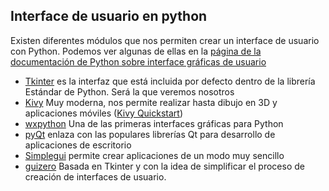 ## Interface de usuario en python

Existen diferentes módulos que nos permiten crear un interface de usuario con Python. Podemos ver algunas de ellas en la [página de la documentación de Python sobre interface gráficas de usuario](https://wiki.python.org/moin/GuiProgramming)


* [Tkinter](https://wiki.python.org/moin/TkInter) es la interfaz que está incluida por defecto dentro de la librería Estándar de Python. Será la que veremos nosotros
* [Kivy](https://kivy.org) Muy moderna, nos permite realizar hasta dibujo en 3D y aplicaciones móviles ([Kivy Quickstart](https://kivy.org/doc/stable/guide/basic.html#quickstart))
* [wxpython](https://www.wxpython.org/) Una de las primeras interfaces gráficas para Python
* [pyQt](https://riverbankcomputing.com/) enlaza con las populares librerías Qt para desarrollo de aplicaciones de escritorio
* [Simplegui](http://www.pysimplegui.com/) permite crear aplicaciones de un modo muy sencillo
* [guizero](https://lawsie.github.io/guizero/) Basada en Tkinter y con la idea de simplificar el proceso de creación de interfaces de usuario.


